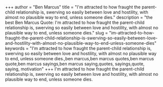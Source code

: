 +++
author = "Ben Marcus"
title = "I'm attracted to how fraught the parent-child relationship is, swerving so easily between love and hostility, with almost no plausible way to end, unless someone dies."
description = "the best Ben Marcus Quote: I'm attracted to how fraught the parent-child relationship is, swerving so easily between love and hostility, with almost no plausible way to end, unless someone dies."
slug = "im-attracted-to-how-fraught-the-parent-child-relationship-is-swerving-so-easily-between-love-and-hostility-with-almost-no-plausible-way-to-end-unless-someone-dies"
keywords = "I'm attracted to how fraught the parent-child relationship is, swerving so easily between love and hostility, with almost no plausible way to end, unless someone dies.,ben marcus,ben marcus quotes,ben marcus quote,ben marcus sayings,ben marcus saying,quotes, sayings,quote, saying, motivation"
+++
I'm attracted to how fraught the parent-child relationship is, swerving so easily between love and hostility, with almost no plausible way to end, unless someone dies.
